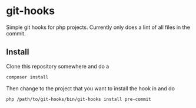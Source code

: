 # git-hooks

Simple git hooks for php projects. Currently only does a lint of all files in the commit.

## Install

Clone this repository somewhere and do a

```bash
composer install
```

Then change to the project that you want to install the hook in and do

```bash
php /path/to/git-hooks/bin/git-hooks install pre-commit

```

